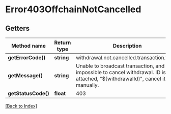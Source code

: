 # Error403OffchainNotCancelled

## Getters

Method name | Return type | Description | Notes
------------ | ------------- | ------------- | -------------
**getErrorCode()** | **string** | withdrawal.not.cancelled.transaction.failed |
**getMessage()** | **string** | Unable to broadcast transaction, and impossible to cancel withdrawal. ID is attached, "${withdrawalId}", cancel it manually. |
**getStatusCode()** | **float** | 403 |

[[Back to Index]](../index.md)
